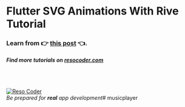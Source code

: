# Flutter SVG Animations With Rive Tutorial

### Learn from :point_right: [this post](https://resocoder.com/rive-flutter-animations) :point_left:.

#### _Find more tutorials on [resocoder.com](https://resocoder.com)_

<br />
<br />

[![Reso Coder](https://resocoder.com/wp-content/uploads/2019/09/logo_with_text_signature.png)](https://resocoder.com)
<br />
_Be prepared for **real** app development_#   m u s i c p l a y e r  
 